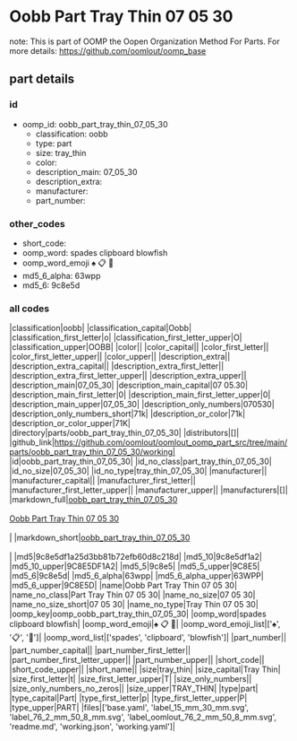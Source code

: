 # Oobb Part Tray Thin 07 05 30  

note: This is part of OOMP the Oopen Organization Method For Parts. For more details: https://github.com/oomlout/oomp_base

##  part details





### id
* oomp_id: oobb_part_tray_thin_07_05_30
  * classification: oobb
  * type: part
  * size: tray_thin
  * color: 
  * description_main: 07_05_30
  * description_extra: 
  * manufacturer: 
  * part_number: 

### other_codes
* short_code: 
* oomp_word: spades clipboard blowfish
* oomp_word_emoji :spades: :clipboard: :blowfish:
* md5_6_alpha: 63wpp
* md5_6: 9c8e5d

### all codes 
|classification|oobb|
|classification_capital|Oobb|
|classification_first_letter|o|
|classification_first_letter_upper|O|
|classification_upper|OOBB|
|color||
|color_capital||
|color_first_letter||
|color_first_letter_upper||
|color_upper||
|description_extra||
|description_extra_capital||
|description_extra_first_letter||
|description_extra_first_letter_upper||
|description_extra_upper||
|description_main|07_05_30|
|description_main_capital|07 05.30|
|description_main_first_letter|0|
|description_main_first_letter_upper|0|
|description_main_upper|07_05_30|
|description_only_numbers|070530|
|description_only_numbers_short|71k|
|description_or_color|71k|
|description_or_color_upper|71K|
|directory|parts/oobb_part_tray_thin_07_05_30|
|distributors|[]|
|github_link|https://github.com/oomlout/oomlout_oomp_part_src/tree/main/parts/oobb_part_tray_thin_07_05_30/working|
|id|oobb_part_tray_thin_07_05_30|
|id_no_class|part_tray_thin_07_05_30|
|id_no_size|07_05_30|
|id_no_type|tray_thin_07_05_30|
|manufacturer||
|manufacturer_capital||
|manufacturer_first_letter||
|manufacturer_first_letter_upper||
|manufacturer_upper||
|manufacturers|[]|
|markdown_full|[oobb_part_tray_thin_07_05_30](https://github.com/oomlout/oomlout_oomp_part_src/tree/main/parts/oobb_part_tray_thin_07_05_30/working)<br>[](https://github.com/oomlout/oomlout_oomp_part_src/tree/main/parts/oobb_part_tray_thin_07_05_30/working)<br>[Oobb Part Tray Thin 07 05 30](https://github.com/oomlout/oomlout_oomp_part_src/tree/main/parts/oobb_part_tray_thin_07_05_30/working)<br><br>|
|markdown_short|[oobb_part_tray_thin_07_05_30](https://github.com/oomlout/oomlout_oomp_part_src/tree/main/parts/oobb_part_tray_thin_07_05_30/working)<br><br>|
|md5|9c8e5df1a25d3bb81b72efb60d8c218d|
|md5_10|9c8e5df1a2|
|md5_10_upper|9C8E5DF1A2|
|md5_5|9c8e5|
|md5_5_upper|9C8E5|
|md5_6|9c8e5d|
|md5_6_alpha|63wpp|
|md5_6_alpha_upper|63WPP|
|md5_6_upper|9C8E5D|
|name|Oobb Part Tray Thin 07 05 30|
|name_no_class|Part Tray Thin 07 05 30|
|name_no_size|07 05 30|
|name_no_size_short|07 05 30|
|name_no_type|Tray Thin 07 05 30|
|oomp_key|oomp_oobb_part_tray_thin_07_05_30|
|oomp_word|spades clipboard blowfish|
|oomp_word_emoji|:spades: :clipboard: :blowfish:|
|oomp_word_emoji_list|[':spades:', ':clipboard:', ':blowfish:']|
|oomp_word_list|['spades', 'clipboard', 'blowfish']|
|part_number||
|part_number_capital||
|part_number_first_letter||
|part_number_first_letter_upper||
|part_number_upper||
|short_code||
|short_code_upper||
|short_name||
|size|tray_thin|
|size_capital|Tray Thin|
|size_first_letter|t|
|size_first_letter_upper|T|
|size_only_numbers||
|size_only_numbers_no_zeros||
|size_upper|TRAY_THIN|
|type|part|
|type_capital|Part|
|type_first_letter|p|
|type_first_letter_upper|P|
|type_upper|PART|
|files|['base.yaml', 'label_15_mm_30_mm.svg', 'label_76_2_mm_50_8_mm.svg', 'label_oomlout_76_2_mm_50_8_mm.svg', 'readme.md', 'working.json', 'working.yaml']|
